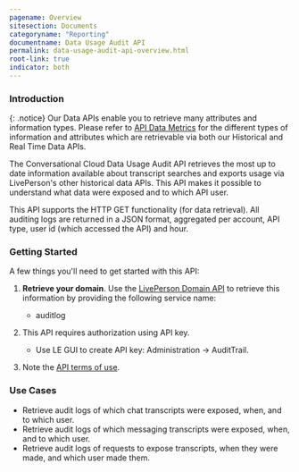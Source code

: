 ```yaml
---
pagename: Overview
sitesection: Documents
categoryname: "Reporting"
documentname: Data Usage Audit API
permalink: data-usage-audit-api-overview.html
root-link: true
indicator: both
---
```


### Introduction

{: .notice}
Our Data APIs enable you to retrieve many attributes and information types. Please refer to [API Data Metrics](https://developers.liveperson.com/api-data-metrics.html) for the different types of information and attributes which are retrievable via both our Historical and Real Time Data APIs.

The Conversational Cloud Data Usage Audit API retrieves the most up to date information available about transcript searches and exports usage via LivePerson's other historical data APIs. This API makes it possible to understand what data were exposed and to which API user.

This API supports the HTTP GET functionality (for data retrieval). All auditing logs are returned in a JSON format, aggregated per account, API type, user id (which accessed the API) and hour.


### Getting Started

A few things you'll need to get started with this API:

1. **Retrieve your domain**. Use the [LivePerson Domain API](agent-domain-domain-api.html) to retrieve this information by providing the following service name:

	* auditlog

2. This API requires authorization using API key.

	* Use LE GUI to create API key: Administration -> AuditTrail.

3. Note the [API terms of use](https://www.liveperson.com/policies/apitou).



### Use Cases

* Retrieve audit logs of which chat transcripts were exposed, when, and to which user.
* Retrieve audit logs of which messaging transcripts were exposed, when, and to which user.
* Retrieve audit logs of requests to expose transcripts, when they were made, and which user made them.
